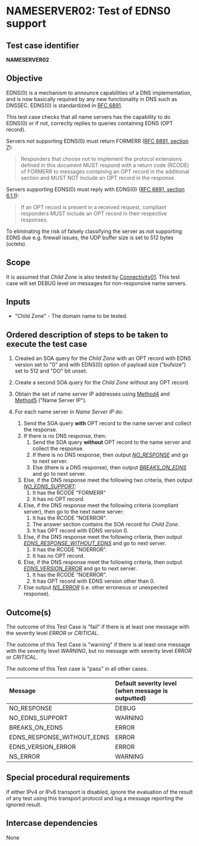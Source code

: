 # NAMESERVER02: Test of EDNS0 support

## Test case identifier
**NAMESERVER02**

## Objective

EDNS(0) is a mechanism to announce capabilities of a DNS implementation,
and is now basically required by any new functionality in DNS such as
DNSSEC. EDNS(0) is standardized in [RFC 6891].

This test case checks that all name servers has the capability to do
EDNS(0) or if not, correctly replies to queries containing EDNS
(OPT record).

Servers not supporting EDNS(0) must return FORMERR 
([RFC 6891, section 7]):

> Responders that choose not to implement the protocol extensions
> defined in this document MUST respond with a return code (RCODE) of
> FORMERR to messages containing an OPT record in the additional
> section and MUST NOT include an OPT record in the response.

Servers supporting EDNS(0) must reply with EDNS(0)
([RFC 6891, section 6.1.1]):

> If an OPT record is present in a received request, compliant
> responders MUST include an OPT record in their respective responses.

To eliminating the risk of falsely classifying the server as not supporting
EDNS due e.g. firewall issues, the UDP buffer size is set to 512 bytes 
(octets).

## Scope

It is assumed that *Child Zone* is also tested by [Connectivity01]. This test
case will set DEBUG level on messages for non-responsive name servers.

## Inputs

* "Child Zone" - The domain name to be tested.

## Ordered description of steps to be taken to execute the test case

1. Created an SOA query for the *Child Zone* with an OPT record with 
   EDNS version set to "0" and with EDNS(0) option of payload size ("bufsize")
   set to 512 and "DO" bit unset.

2. Create a second SOA query for the *Child Zone* without any OPT record.

3. Obtain the set of name server IP addresses using [Method4] and [Method5]
   ("Name Server IP").

4. For each name server in *Name Server IP* do:

   1. Send the SOA query **with** OPT record to the name server and collect 
      the response.
   2. If there is no DNS response, then:
      1. Send the SOA query **without** OPT record to the name server and 
         collect the response.
      2. If there is no DNS response, then output *[NO_RESPONSE]* and 
         go to next server.
      3. Else (there is a DNS response), then output 
         *[BREAKS_ON_EDNS]* and go to next server.
   3. Else, if the DNS response meet the following two criteria,
      then output *[NO_EDNS_SUPPORT]*:
      1. It has the RCODE "FORMERR" 
      2. It has no OPT record.
   4. Else, if the DNS response meet the following criteria (compliant 
      server), then go to the next name server:
      1. It has the RCODE "NOERROR".
      2. The answer section contains the SOA record for *Child Zone*.
      3. It has OPT record with EDNS version 0.
   5. Else, if the DNS response meet the following criteria,
      then output *[EDNS_RESPONSE_WITHOUT_EDNS]* and go to next server.
      1. It has the RCODE "NOERROR".
      2. It has no OPT record.
   6. Else, if the DNS response meet the following criteria,
      then output *[EDNS_VERSION_ERROR]* and go to next server.
      1. It has the RCODE "NOERROR".
      2. It has OPT record with EDNS version other than 0.
   7. Else output *[NS_ERROR]* (i.e. other erroneous or unexpected 
      response).

## Outcome(s)

The outcome of this Test Case is "fail" if there is at least one message
with the severity level *ERROR* or *CRITICAL*.

The outcome of this Test Case is "warning" if there is at least one message
with the severity level *WARNING*, but no message with severity level
*ERROR* or *CRITICAL*.

The outcome of this Test case is "pass" in all other cases.

Message                           | Default severity level (when message is outputted)
:---------------------------------|:-----------------------------------
NO_RESPONSE                       | DEBUG
NO_EDNS_SUPPORT                   | WARNING
BREAKS_ON_EDNS                    | ERROR
EDNS_RESPONSE_WITHOUT_EDNS        | ERROR
EDNS_VERSION_ERROR                | ERROR
NS_ERROR                          | WARNING

## Special procedural requirements	

If either IPv4 or IPv6 transport is disabled, ignore the evaluation of the
result of any test using this transport protocol and log a message reporting
the ignored result.

## Intercase dependencies

None


[Connectivity01]:                ../Connectivity-TP/connectivity01.md
[BREAKS_ON_EDNS]:                #outcomes
[EDNS_RESPONSE_WITHOUT_EDNS]:    #outcomes
[EDNS_VERSION_ERROR]:            #outcomes
[Method4]:                       ../Methods.md#method-4-obtain-glue-address-records-from-parent
[Method5]:                       ../Methods.md#method-5-obtain-the-name-server-address-records-from-child
[NO_EDNS_SUPPORT]:               #outcomes
[NO_RESPONSE]:                   #outcomes
[NS_ERROR]:                      #outcomes
[RFC 6891, section 6.1.1]:       https://datatracker.ietf.org/doc/html/rfc6891#section-6.1.1
[RFC 6891, section 7]:           https://datatracker.ietf.org/doc/html/rfc6891#section-7
[RFC 6891]:                      https://datatracker.ietf.org/doc/html/rfc6891

